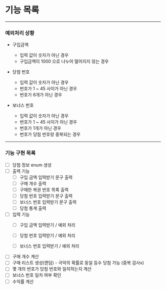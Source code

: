 # 기능 목록
<hr>

### 예외처리 상황
- 구입금액
  - 입력 값이 숫자가 아닌 경우
  - 구입금액이 1000 으로 나누어 떨어지지 않는 경우


- 당첨 번호
  - 입력 값이 숫자가 아닌 경우
  - 번호가 1 ~ 45 사이가 아닌 경우
  - 번호가 6개가 아닌 경우


- 보너스 번호
  - 입력 값이 숫자가 아닌 경우
  - 번호가 1 ~ 45 사이가 아닌 경우
  - 번호가 1개가 아닌 경우
  - 번호가 당첨 번호랑 중복되는 경우

<hr>

### 기능 구현 목록

- [ ] 당첨 정보 enum 생성
- [ ] 출력 기능
  - [ ] 구입 금액 입력받기 문구 출력
  - [ ] 구매 개수 출력
  - [ ] 구매한 복권 번호 목록 출력
  - [ ] 당첨 번호 입력받기 문구 출력
  - [ ] 보너스 번호 입력받기 문구 출력
  - [ ] 당첨 통계 출력
- [ ] 입력 기능
  - [ ] 구입 금액 입력받기 / 예외 처리
  - [ ] 당첨 번호 입력받기 / 예외 처리
  - [ ] 보너스 번호 입력받기 / 예외 처리


- [ ] 구매 개수 계산
- [ ] 구매 리스트 생성(랜덤) - 극악의 확률로 동일 등수 당첨 가능 (중복 검사x)
- [ ] 몇 개의 번호가 당첨 번호와 일치하는지 계산
- [ ] 보너스 번호 일치 여부 확인
- [ ] 수익률 계산